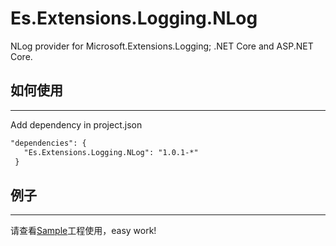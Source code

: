 # Es.Extensions.Logging.NLog

NLog provider for Microsoft.Extensions.Logging; .NET Core and ASP.NET Core.

## 如何使用
---
Add dependency in project.json 
```xml
"dependencies": {
   "Es.Extensions.Logging.NLog": "1.0.1-*"
 }
```

## 例子
---

请查看[Sample](https://github.com/vla/Es.Extensions.Logging.NLog/tree/master/src/Sample)工程使用，easy work!

